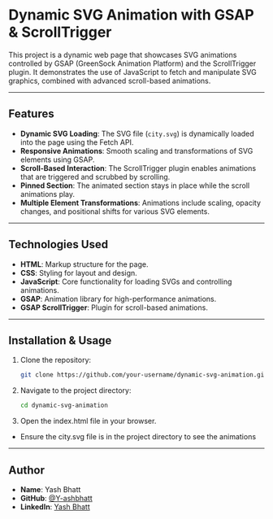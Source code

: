 # Dynamic SVG Animation with GSAP & ScrollTrigger

This project is a dynamic web page that showcases SVG animations controlled by GSAP (GreenSock Animation Platform) and the ScrollTrigger plugin. It demonstrates the use of JavaScript to fetch and manipulate SVG graphics, combined with advanced scroll-based animations.

---

## Features

- **Dynamic SVG Loading**: The SVG file (`city.svg`) is dynamically loaded into the page using the Fetch API.
- **Responsive Animations**: Smooth scaling and transformations of SVG elements using GSAP.
- **Scroll-Based Interaction**: The ScrollTrigger plugin enables animations that are triggered and scrubbed by scrolling.
- **Pinned Section**: The animated section stays in place while the scroll animations play.
- **Multiple Element Transformations**: Animations include scaling, opacity changes, and positional shifts for various SVG elements.

---

## Technologies Used

- **HTML**: Markup structure for the page.
- **CSS**: Styling for layout and design.
- **JavaScript**: Core functionality for loading SVGs and controlling animations.
- **GSAP**: Animation library for high-performance animations.
- **GSAP ScrollTrigger**: Plugin for scroll-based animations.

---

## Installation & Usage

1. Clone the repository:
   ```bash
   git clone https://github.com/your-username/dynamic-svg-animation.git
2. Navigate to the project directory:
   ```bash
   cd dynamic-svg-animation
3. Open the index.html file in your browser.
   
- Ensure the city.svg file is in the project directory to see the animations

---

## Author

- **Name**: Yash Bhatt
- **GitHub**: [@Y-ashbhatt](https://github.com/Y-ashbhatt)
- **LinkedIn**: [Yash Bhatt](https://www.linkedin.com/in/yashbhatt30/)
